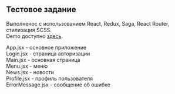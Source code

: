 ## Тестовое задание

Выполненос с использованием React, Redux, Saga, React Router, стилизация SCSS.  
Demo доступно [здесь](https://test-ezn.herokuapp.com/).

App.jsx - основное приложение  
Login.jsx - страница авторизации  
Main.jsx - основная страница  
Menu.jsx - меню  
News.jsx - новости  
Profile.jsx - профиль пользователя  
ErrorMessage.jsx - сообщение об ошибке  
